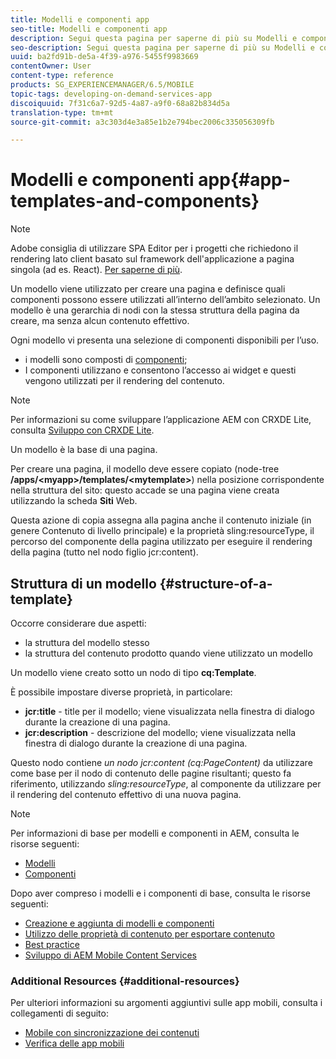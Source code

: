```yaml
---
title: Modelli e componenti app
seo-title: Modelli e componenti app
description: Segui questa pagina per saperne di più su Modelli e componenti per app. Fornisce informazioni dettagliate sulla struttura dei modelli.
seo-description: Segui questa pagina per saperne di più su Modelli e componenti per app. Fornisce informazioni dettagliate sulla struttura dei modelli.
uuid: ba2fd91b-de5a-4f39-a976-5455f9983669
contentOwner: User
content-type: reference
products: SG_EXPERIENCEMANAGER/6.5/MOBILE
topic-tags: developing-on-demand-services-app
discoiquuid: 7f31c6a7-92d5-4a87-a9f0-68a82b834d5a
translation-type: tm+mt
source-git-commit: a3c303d4e3a85e1b2e794bec2006c335056309fb

---
```



# Modelli e componenti app{#app-templates-and-components}

>[!NOTE]
>
>Adobe consiglia di utilizzare SPA Editor per i progetti che richiedono il rendering lato client basato sul framework dell&#39;applicazione a pagina singola (ad es. React). [Per saperne di più](/help/sites-developing/spa-overview.md).

Un modello viene utilizzato per creare una pagina e definisce quali componenti possono essere utilizzati all’interno dell’ambito selezionato. Un modello è una gerarchia di nodi con la stessa struttura della pagina da creare, ma senza alcun contenuto effettivo.

Ogni modello vi presenta una selezione di componenti disponibili per l’uso.

* i modelli sono composti di [componenti](/help/sites-developing/components.md);
* I componenti utilizzano e consentono l’accesso ai widget e questi vengono utilizzati per il rendering del contenuto.

>[!NOTE]
>
>Per informazioni su come sviluppare l’applicazione AEM con CRXDE Lite, consulta [Sviluppo con CRXDE Lite](/help/sites-developing/developing-with-crxde-lite.md).

Un modello è la base di una pagina.

Per creare una pagina, il modello deve essere copiato (node-tree **/apps/&lt;myapp>/templates/&lt;mytemplate>**) nella posizione corrispondente nella struttura del sito: questo accade se una pagina viene creata utilizzando la scheda **Siti** Web.

Questa azione di copia assegna alla pagina anche il contenuto iniziale (in genere Contenuto di livello principale) e la proprietà sling:resourceType, il percorso del componente della pagina utilizzato per eseguire il rendering della pagina (tutto nel nodo figlio jcr:content).

## Struttura di un modello {#structure-of-a-template}

Occorre considerare due aspetti:

* la struttura del modello stesso
* la struttura del contenuto prodotto quando viene utilizzato un modello

Un modello viene creato sotto un nodo di tipo **cq:Template**.

È possibile impostare diverse proprietà, in particolare:

* **jcr:title** - title per il modello; viene visualizzata nella finestra di dialogo durante la creazione di una pagina.
* **jcr:description** - descrizione del modello; viene visualizzata nella finestra di dialogo durante la creazione di una pagina.

Questo nodo contiene *un nodo jcr:content (cq:PageContent)* da utilizzare come base per il nodo di contenuto delle pagine risultanti; questo fa riferimento, utilizzando *sling:resourceType*, al componente da utilizzare per il rendering del contenuto effettivo di una nuova pagina.

>[!NOTE]
>
>Per informazioni di base per modelli e componenti in AEM, consulta le risorse seguenti:
>
>* [Modelli](/help/sites-developing/templates.md)
>* [Componenti](/help/sites-developing/components.md)
>



Dopo aver compreso i modelli e i componenti di base, consulta le risorse seguenti:

* [Creazione e aggiunta di modelli e componenti](/help/mobile/mobile-ondemand-app-templates.md)
* [Utilizzo delle proprietà di contenuto per esportare contenuto](/help/mobile/on-demand-content-properties-exporting.md)
* [Best practice](/help/mobile/best-practices-aem-mobile.md)
* [Sviluppo di AEM Mobile Content Services](//help/mobile/developing-content-services.md)

### Additional Resources {#additional-resources}

Per ulteriori informazioni su argomenti aggiuntivi sulle app mobili, consulta i collegamenti di seguito:

* [Mobile con sincronizzazione dei contenuti](/help/mobile/mobile-ondemand-contentsync.md)
* [Verifica delle app mobili](/help/mobile/develop-mobile-apps-testing.md)

